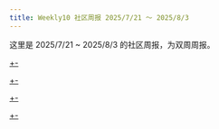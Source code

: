 ```yaml
---
title: Weekly10 社区周报 2025/7/21 ～ 2025/8/3
---
```


这里是 2025/7/21 ~ 2025/8/3 的社区周报，为双周周报。

[+-](/weekly/weekly10/official.md#:embed)

[+-](/weekly/weekly10/projects.md#:embed)

[+-](/weekly/weekly10/packages.md#:embed)

[+-](/weekly/weekly10/community.md#:embed)
